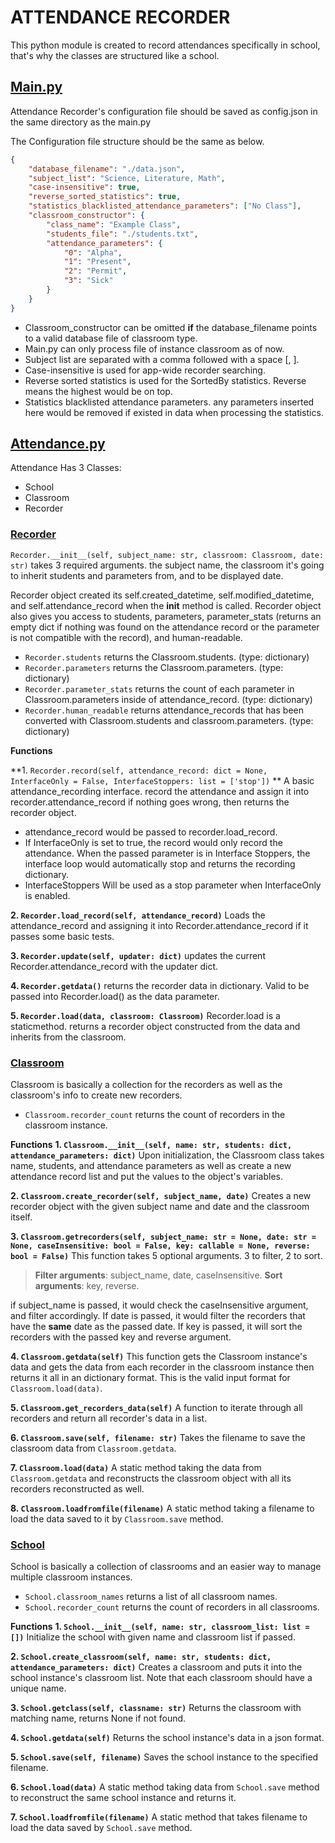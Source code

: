 


# ATTENDANCE RECORDER

This python module is created to record attendances specifically in school, that's why the classes are structured like a school.

## [Main.py](./main.py)
Attendance Recorder's configuration file should be saved as config.json in the same directory as the main.py

The Configuration file structure should be the same as below.

```json
{
    "database_filename": "./data.json",
    "subject_list": "Science, Literature, Math",
    "case-insensitive": true,
    "reverse_sorted_statistics": true,
    "statistics_blacklisted_attendance_parameters": ["No Class"],
    "classroom_constructor": {
        "class_name": "Example Class",
        "students_file": "./students.txt",
        "attendance_parameters": {
            "0": "Alpha",
            "1": "Present",
            "2": "Permit",
            "3": "Sick"
        }
    }
}
```
- Classroom_constructor can be omitted **if** the database_filename points to a valid database file of classroom type.
- Main.py can only process file of instance classroom as of now.
- Subject list are separated with a comma followed with a space [, ].
-  Case-insensitive is used for app-wide recorder searching.
- Reverse sorted statistics is used for the SortedBy statistics. Reverse means the highest would be on top.
- Statistics blacklisted attendance parameters. any parameters inserted here would be removed if existed in data when processing the statistics.

## [Attendance.py](./attendance.py)
    
Attendance Has 3 Classes: 
- School
- Classroom 
- Recorder

### [Recorder](./attendance.py#L193-L334)

`Recorder.__init__(self, subject_name: str, classroom: Classroom, date: str)` takes 3 required arguments. the subject name, the classroom it's going to inherit students and parameters from, and to be displayed date.

Recorder object created its self.created_datetime, self.modified_datetime, and self.attendance_record when the __init__ method is called.
Recorder object also gives you access to students, parameters, parameter_stats (returns an empty dict if nothing was found on the attendance record or the parameter is not compatible with the record), and human-readable.
- `Recorder.students` returns the Classroom.students. (type: dictionary)
- `Recorder.parameters` returns the Classroom.parameters. (type: dictionary)
- `Recorder.parameter_stats` returns the count of each parameter in Classroom.parameters inside of attendance_record. (type: dictionary)
- `Recorder.human_readable` returns attendance_records that has been converted with Classroom.students and classroom.parameters. (type: dictionary)

 **Functions**

**1. `Recorder.record(self, attendance_record: dict = None, InterfaceOnly = False, InterfaceStoppers: list = ['stop'])` **
A basic attendance_recording interface. record the attendance and assign it into recorder.attendance_record if nothing goes wrong, then returns the recorder object.
- attendance_record would be passed to recorder.load_record.
- If InterfaceOnly is set to true, the record would only record the attendance. When the passed parameter is in Interface Stoppers, the interface loop would automatically stop and returns the recording dictionary.
- InterfaceStoppers Will be used as a stop parameter when InterfaceOnly is enabled.

**2. `Recorder.load_record(self, attendance_record)`**
Loads the attendance_record and assigning it into Recorder.attendance_record if it passes some basic tests.

**3. `Recorder.update(self, updater: dict)`**
updates the current Recorder.attendance_record with the updater dict.

**4. `Recorder.getdata()`**
returns the recorder data in dictionary. Valid to be passed into Recorder.load() as the data parameter.

**5. `Recorder.load(data, classroom: Classroom)`**
Recorder.load is a staticmethod.
returns a recorder object constructed from the data and inherits from the classroom.


### [Classroom](./attendance.py#L89-L190)
Classroom is basically a collection for the recorders as well as the classroom's info to create new recorders.

- `Classroom.recorder_count` returns the count of recorders in the classroom instance.

**Functions**
**1. `Classroom.__init__(self, name: str, students: dict, attendance_parameters: dict)`**
Upon initialization, the Classroom class takes name, students, and attendance parameters as well as create a new attendance record list and put the values to the object's variables.

**2. `Classroom.create_recorder(self, subject_name, date)`**
Creates a new recorder object with the given subject name and date and the classroom itself.

**3. `Classroom.getrecorders(self, subject_name: str = None, date: str = None, caseInsensitive: bool = False, key: callable = None, reverse: bool = False)`**
This function takes 5 optional arguments. 3 to filter, 2 to sort. 
> **Filter arguments**: subject_name, date, caseInsensitive. 
> **Sort arguments**: key, reverse.

if subject_name is passed, it would check the caseInsensitive argument, and filter accordingly.
If date is passed, it would filter the recorders that have the **same** date as the passed date.
If key is passed, it will sort the recorders with the passed key and reverse argument.

**4. `Classroom.getdata(self)`**
This function gets the Classroom instance's data and gets the data from each recorder in the classroom instance then returns it all in an dictionary format. This is the valid input format for `Classroom.load(data)`.

**5. `Classroom.get_recorders_data(self)`**
A function to iterate through all recorders and return all recorder's data in a list.

**6. `Classroom.save(self, filename: str)`**
Takes the filename to save the classroom data from `Classroom.getdata`.

**7. `Classroom.load(data)`**
A static method taking the data from `Classroom.getdata` and reconstructs the classroom object with all its recorders reconstructed as well.

**8. `Classroom.loadfromfile(filename)`**
A static method taking a filename to load the data saved to it by `Classroom.save` method.



### [School](./attendance.py#L9-L86)
School is basically a collection of classrooms and an easier way to manage multiple classroom instances.

- `School.classroom_names` returns a list of all classroom names.
- `School.recorder_count` returns the count of recorders in all classrooms.

**Functions**
**1. `School.__init__(self, name: str, classroom_list: list = [])`**
Initialize the school with given name and classroom list if passed.

**2. `School.create_classroom(self, name: str, students: dict, attendance_parameters: dict)`**
Creates a classroom and puts it into the school instance's classroom list. Note that each classroom should have a unique name.


**3. `School.getclass(self, classname: str)`**
Returns the classroom with matching name, returns None if not found.

**4. `School.getdata(self)`**
Returns the school instance's data in a json format.

**5. `School.save(self, filename)`**
Saves the school instance to the specified filename.

**6. `School.load(data)`**
A static method taking data from `School.save` method to reconstruct the same school instance and returns it.

**7. `School.loadfromfile(filename)`**
A static method that takes filename to load the data saved by `School.save` method.
